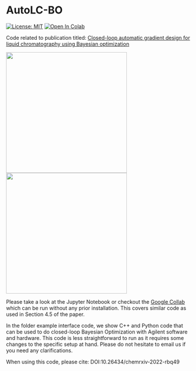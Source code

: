 # AutoLC-BO

[![License: MIT](https://img.shields.io/badge/License-MIT-yellow.svg)](https://opensource.org/licenses/MIT)
[![Open In Colab](https://colab.research.google.com/assets/colab-badge.svg)](https://colab.research.google.com/drive/1ebAcH8z0IRuR3kD7Kus-ZLIVqaUKVljo?usp=sharing)

Code related to publication titled: [Closed-loop automatic gradient design for liquid chromatography using Bayesian optimization](https://chemrxiv.org/engage/chemrxiv/article-details/62e2a383e7fc8f9e388caabc)

<img src="/images/example.png" width="330"/> <img src="/images/example.png" width="330"/> 

Please take a look at the Jupyter Notebook or checkout the [Google Collab](https://colab.research.google.com/drive/1ebAcH8z0IRuR3kD7Kus-ZLIVqaUKVljo?usp=sharing) which can be run without any prior installation. This covers similar code as used in Section 4.5 of the paper.

In the folder example interface code, we show C++ and Python code that can be used to do closed-loop Bayesian Optimization with Agilent software and hardware. This code is less straightforward to run as it requires some changes to the specific setup at hand. Please do not hesitate to email us if you need any clarifications.

When using this code, please cite: DOI:10.26434/chemrxiv-2022-rbq49
